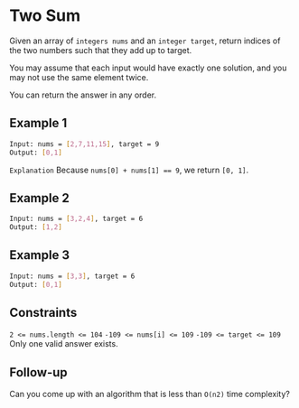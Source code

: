 # Two Sum

Given an array of `integers nums` and an `integer target`, return indices of the two numbers such that they add up to target.

You may assume that each input would have exactly one solution, and you may not use the same element twice.

You can return the answer in any order.

## Example 1

```bash
Input: nums = [2,7,11,15], target = 9
Output: [0,1]
```

`Explanation` Because `nums[0] + nums[1] == 9`, we return `[0, 1]`.

## Example 2

```bash
Input: nums = [3,2,4], target = 6
Output: [1,2]
```

## Example 3

```bash
Input: nums = [3,3], target = 6
Output: [0,1]
```

## Constraints

`2 <= nums.length <= 104`
`-109 <= nums[i] <= 109`
`-109 <= target <= 109`
Only one valid answer exists.

## Follow-up

Can you come up with an algorithm that is less than `O(n2)` time complexity?

